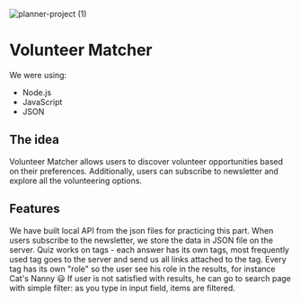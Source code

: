 ![planner-project (1)](https://github.com/DiGureev/Volunteers-Matcher/assets/135432172/544a3ef3-77d5-4a77-93fd-6d085a40d161)

# Volunteer Matcher
We were using:
* Node.js
* JavaScript
* JSON

## The idea
Volunteer Matcher allows users to discover volunteer opportunities based on their preferences. Additionally, users can subscribe to newsletter and explore all the volunteering options.

## Features
We have built local API from the json files for practicing this part. When users subscribe to the newsletter, we store the data in JSON file on the server. 
Quiz works on tags - each answer has its own tags, most frequently used tag goes to the server and send us all links attached to the tag. 
Every tag has its own "role" so the user see his role in the results, for instance Cat's Nanny 😃
If user is not satisfied with results, he can go to search page with simple filter: as you type in input field, items are filtered.
